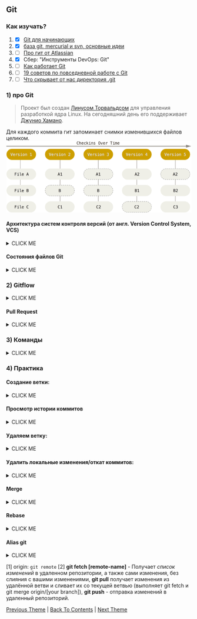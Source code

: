 ## Git

### Как изучать?

1. - [x] [Git для начинающих](https://monsterlessons.com/project/categories/git?page=1)
2. - [x] [база git, mercurial и svn, основные идеи](https://www.youtube.com/watch?v=ZGmSavvT8yk&ab_channel=%D0%A4%D0%9A%D0%9D%D0%92%D0%A8%D0%AD)
3. - [ ] [Про гит от Atlassian](https://www.atlassian.com/git/tutorials/learn-git-with-bitbucket-cloud)
4. - [x] Сбер: "Инструменты DevOps: Git"
5. - [ ] [Как работает Git](https://habr.com/ru/post/313890/)
6. - [ ] [19 советов по повседневной работе с Git](https://habr.com/ru/company/mailru/blog/267595/#10)
7. - [ ] [Что скрывает от нас директория .git](https://habr.com/ru/post/143079/)

### 1) про Git

> Проект был создан [Линусом Торвальдсом](https://github.com/torvalds) для управления разработкой ядра Linux. 
На сегодняшний день его поддерживает [Джунио Хамано](https://github.com/gitster?tab=repositories).

Для каждого коммита гит запоминает снимки изменившихся файлов целиком.
![DATA](https://github.com/eldaroid/pictures/blob/master/other/git_data.png)

#### Архитектура систем контроля версий (от англ. Version Control System, VCS)

<details><summary>CLICK ME</summary>
<p>

Инструменты VCS имеют два основных типа удаленной архитектуры:

* централизованный (Centralized VCS);
Примеры таких систем: SVN, CVS.
<img src="https://github.com/eldaroid/pictures/blob/master/other/centralized_VCS.png" alt="alt text" width="250" height="250">

* распределенный (Distributed model);
Примеры таких систем: Git, Mercurial. Git имеет распределенную модель архитектуры, то есть не зависит от одного центрального сервера, на котором хранятся файлы. Вместо этого он работает полностью локально, сохраняя данные в папках на жестком диске, которые называются репозиторием. Тем не менее, вы можете хранить копию репозитория онлайн. Это облегчает работу над одним проектом для нескольких людей. Для такой работы используются сайты вроде github и bitbucket.
<img src="https://github.com/eldaroid/pictures/blob/master/other/decentralized_VCS.png" alt="alt text" width="250" height="250">

Родительский коммит - тот, от которого пошли разделения на ветки.
Имя основной ветки по умолчанию в Git — master.

</p>
</details>

#### Состояния файлов Git

<details><summary>CLICK ME</summary>
<p>

Файл в Git может находится в одном из трёх состояний:

<img src="https://github.com/eldaroid/pictures/blob/master/other/git_files.png" alt="alt text" width="800" height="400">

* untracked (:white_circle:) — не добавлен в индекс для коммита, не вошли в последний спапшот и не подготовлены к коммиту.
* modified (:red_circle:) - объекты поменяли, но еще не зафиксировались.
* staged (:green_circle:) — добавлен в индекс для включения в коммит.
* commited (:white_circle:) — объект уже сохранен на базе.

</p>
</details>

### 2) Gitflow

<details><summary>CLICK ME</summary>
<p>

Существуют различные модели ветвления, наиболее популярные: 
* [Git flow:](https://github.com/eldaroid/iosBasics/blob/master/Git%2BTerminal/Gitflow.md)

<img src="https://github.com/eldaroid/pictures/blob/master/other/GitFlow.png" alt="alt text" width="450" height="300">

* [Github flow:](https://github.com/eldaroid/iosBasics/blob/master/Git%2BTerminal/Githubflow.md)

<img src="https://github.com/eldaroid/pictures/blob/master/other/GithubFlow.jpeg" alt="alt text" width="550" height="300">

* [Gitlab flow:](https://github.com/eldaroid/iosBasics/blob/master/Git%2BTerminal/Gitlabflow.md)

<img src="https://github.com/eldaroid/pictures/blob/master/other/GitlabFlow.jpeg" alt="alt text" width="300" height="350">

> [Базовые принципы популярных моделей ветвления](https://www.atlassian.com/git/tutorials/comparing-workflows)
> * Любое значимое изменение должно оформляться как отдельная ветвь
> * Текущая версия главное ветви всегда корректна. В любой момент сборка проекта, проведенная из текущей ветви, должна быть успешной.
> * Версии проекта помечаются тегами. Выделенная и помеченная тегом версия более никогда не изменяется.
> * Любые рабочие, тестовые или демонтрационные версии проекта собираются только из репозитоиия системы. 

</p>
</details>

#### Pull Request

<details><summary>CLICK ME</summary>
<p>

Общим принципом для всех моделей ветвления является то, что все изменения между ветками переносятся с помощью запросов на слияние.
  
**Запрос на слияние** (Pull-Request - BitBucket, Merge request - Gitlab) – механизм системы контроля версий, позволяющий оформить изменения из ветки в виде предложения к слиянию в основную (или какую-то иную) ветку репозитория.
  
<img src="https://github.com/eldaroid/pictures/blob/master/other/pull_request.png" alt="alt text" width="400" height="300">
  
Что даёт:

* Описание предлагаемого изменения видно в интерфейсе системы контроля версий всем заинтересованным участникам

* Возможность провести code review и оставить комментарии ещё до включения изменений в целевую ветку

* Возможность не допустить слияния, пока не будут выполнены все необходимые условия
    
    Например:
  
        * Минимальное количество подтверждений от участников, проводящих ревью
  
        * Успешно прошедшая сборка в системе CI
        
        * Отсутствие критичных замечаний по результатам автоматического статического анализа
   
</p>
</details>

### 3) Команды

<details><summary>CLICK ME</summary>
<p>

  * git diff - просмотр неотслеживаемых изменений
  
  * git add - добавляет файлы в отслеживаемые. -A - флаг для добавления всех измененных файлов; git rm --cached (file) - удаляет из отслеживаемых файлов (без флага --cached удаляет файлы, которые уже закоммичены).
  
  * git show [commit_id] - показывает изменения этого коммита
  
  * git push - отправляет изменения в удаленный репозиторий. Пушит все, кроме тегом, для тегов использовать флаг --tag.
  
  * git commit --amend -m "" - добавляет изменения к предыдущему коммиту, не создавая новый
  
  Разница между git fetch и git pull
  > **git fetch [remote-name]** - Получает _список изменений_ в удаленном репозитории, а также сами изменения, без слияния с вашими изменениями
  > **git pull** получает изменения из удалённой ветви и сливает их со текущей ветвью (выполняет git fetch и git merge origin/[your branch]), **git push** - отправка изменений в удаленный репозиторий.
  
  * git merge - это 1/2 утилит Git, которая специализируется на интеграции изменений из одной ветки в другую. Сливание двух веток в одну

  * [git rebase](https://www.atlassian.com/git/tutorials/rewriting-history/git-rebase#:~:text=From%20a%20content%20perspective%2C%20rebasing,them%20to%20the%20specified%20base) - это 2/2 Git, которая специализируется на интеграции изменений из одной ветки в другую. Меняет историю ваших коммитов.
  
  Опции: 
        * squash — строит текстовый граф
        * fixup - то же самое, что и squash, но не добавляет предыдущий коммит к новому
        * reword — измение сообщение коммита (вместо pick - reword, вместо сообщения справа от хеша - новое сообщение коммита)
        * drop — удалить коммит. Могут быть проблемы с тем, что мы дальше меняли файл после того как удалили.
        * reset — жестко меняем HEAD на новый (вся последующая история после того, на что мы сделали reset - не сохраняется)
  
  * git grep "test" - ищет в рабочем каталоге слово test (как в коде, так и в названии файлов) 
  
</p>
</details>

### 4) Практика
  
#### Создание ветки: 

<details><summary>CLICK ME</summary>
<p>
  
1) git checkout -b bugfix/elizarov/ASSESSMENT-191
то же самое, что и : 
git branch bugfix/elizarov/ASSESSMENT-191
git checkout bugfix/elizarov/ASSESSMENT-191
2) git push --set-upstream [1] bugfix/elizarov/ASSESSMENT-191

</p>
</details>
  
#### Просмотр истории коммитов

<details><summary>CLICK ME</summary>
<p>
  
По умолчанию `git log` вывод в таком формате:

<img src="https://github.com/eldaroid/pictures/blob/master/other/gitlog.png" alt="alt text" width="300" height="300">

Удобный формат `git log --online`:

<img src="https://github.com/eldaroid/pictures/blob/master/other/gitlog--online.png" alt="alt text" width="550" height="200">

Опции: 
* --stat — выведет статистику для каждого коммита
* --graph — строит текстовый граф
* --decorate — покажет “головы” (HEAD)
* --all — покажет все ветки
* -- oneline - чтобы все это поместилось в одной строке
</p>
</details>
  
#### Удаляем ветку:

<details><summary>CLICK ME</summary>
<p>
  
1) git checkout develop - переключаемся на любую ветку

2) git branch -d [your branch] - удаляем локальную
  
3) git push [1] --delete [your branch] - удаляем удаленную. 
[origin] - то, что мы прописывали в git push [1] HEAD:[your branch]

</p>
</details>
  
#### Удалить локальные изменения/откат коммитов:

<details><summary>CLICK ME</summary>
<p>

* git reset –hard HEAD – удаляет локальные изменения
  
* git reset --hard [1]/bugfix/elizarov/ASSESSMENT-371

  
Откатиться по коммиту: 

* git reset --hard HEAD~1 - назад на 1 коммит

</p>
</details>

#### Merge

<details><summary>CLICK ME</summary>
<p>
  
* git checkout master
* git merge my_branch
  
My_branch слилась в master 

**Merge-конфликт** все, что выше `=======` - это HEAD, все, что ниже до `>>>>>>>` - это то, что мы сливали в мастер (My_branch)
  
Merge при конфликтах становится опасной утилитой - не всегда можно заметить какие строчки добавлены или файлы (а они могут влиять на работу программы). Справитсья с такой проблемой поможет команда `git mergetool`. Выведется vimdiff, который покажет полную разницу в файлах.
  
</p>
</details>
  
#### Rebase

<details><summary>CLICK ME</summary>
<p>

  Ребейз на новую ветку
  
Куда: [1]/release
Откуда: bugfix

git checkout [1]/release && git fetch && git pull && git checkout bugfix
  
git rebase [1]/release

git push -f
  
  [только n коммитов ребейзнуть](https://stackoverflow.com/questions/39084984/how-to-rebase-only-last-two-commits-without-the-whole-branch#:~:text=First%20create%20the%20branch%20other_feature%20at%20the%20same%20commit%20as%20feature%20.&text=Rebase%20the%20previous%20two%20commits%20onto%20master%20.&text=Checkout%20feature%20.&text=Reset%20feature%20to%20the%20commit%20where%20you%20want%20it.)
  
</p>
</details>

#### Alias git

<details><summary>CLICK ME</summary>
<p>

  * git config alias.st = status - теперь вместо полной команды git status можно писать просто git st. 
  
  или
  
  * vim .git/config, добавляем в конец [alias] и с новой строки добавлять все алиасы.
  
  <img src="https://github.com/eldaroid/pictures/blob/master/other/aliasInGit.png" alt="alt text" width="250" height="100">
  
</p>
</details>

[1] origin: `git remote`
[2] **git fetch [remote-name]** - Получает _список изменений_ в удаленном репозитории, а также сами изменения, без слияния с вашими изменениями, **git pull** получает изменения из удалённой ветви и сливает их со текущей ветвью (выполняет git fetch и git merge origin/[your branch]), **git push** - отправка изменений в удаленный репозиторий.

[Previous Theme](/Git%2BTerminal/Terminal.md) | [Back To Contents](https://github.com/eldaroid/iosBasics) |  [Next Theme](Git%2BTerminal)
